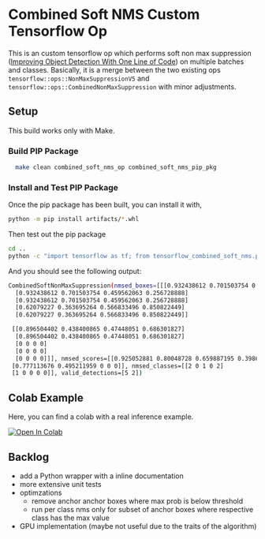 # Combined Soft NMS Custom Tensorflow Op

This is an custom tensorflow op which performs soft non max suppression ([Improving Object Detection With One Line of Code](https://arxiv.org/abs/1704.04503)) on multiple batches and classes.
Basically, it is a merge between the two existing ops `tensorflow::ops::NonMaxSuppressionV5` and `tensorflow::ops::CombinedNonMaxSuppression` with minor adjustments.

## Setup

This build works only with Make.

### Build PIP Package

```bash
  make clean combined_soft_nms_op combined_soft_nms_pip_pkg
```

### Install and Test PIP Package

Once the pip package has been built, you can install it with,

```bash
python -m pip install artifacts/*.whl
```

Then test out the pip package

```bash
cd ..
python -c "import tensorflow as tf; from tensorflow_combined_soft_nms.python.ops.combined_soft_nms_ops import combined_soft_nms;  tf.print(combined_soft_nms(tf.random.uniform((2,2,1,4)), tf.random.uniform((2,2,3)), 5, 5, .5, .35, .5))" -c "import tensorflow as tf; from tensorflow_combined_soft_nms.python.ops.combined_soft_nms_ops import combined_soft_nms;  tf.print(combined_soft_nms(tf.random.uniform((2,2,1,4), seed=123), tf.random.uniform((2,2,3), seed=321), 5, 5, .5, .35, .5));"
```

And you should see the following output:

```bash
CombinedSoftNonMaxSuppression(nmsed_boxes=[[[0.932438612 0.701503754 0.459562063 0.256728888]
  [0.932438612 0.701503754 0.459562063 0.256728888]
  [0.932438612 0.701503754 0.459562063 0.256728888]
  [0.62079227 0.363695264 0.566833496 0.850822449]
  [0.62079227 0.363695264 0.566833496 0.850822449]]

 [[0.896504402 0.438400865 0.47448051 0.686301827]
  [0.896504402 0.438400865 0.47448051 0.686301827]
  [0 0 0 0]
  [0 0 0 0]
  [0 0 0 0]]], nmsed_scores=[[0.925052881 0.80048728 0.659887195 0.398622751 0.397154897]
 [0.777113676 0.495211959 0 0 0]], nmsed_classes=[[2 0 1 0 2]
 [1 0 0 0 0]], valid_detections=[5 2])
```

## Colab Example

Here, you can find a colab with a real inference example.

[![Open In Colab](https://colab.research.google.com/assets/colab-badge.svg)](https://colab.research.google.com/github/waldemarmeier/combined-soft-nms-op/blob/master/examples/custom_soft_nms_op_example.ipynb)

## Backlog

- add a Python wrapper with a inline documentation
- more extensive unit tests
- optimzations
  - remove anchor anchor boxes where max prob is below threshold
  - run per class nms only for subset of anchor boxes where respective class has the max value
- GPU implementation (maybe not useful due to the traits of the algorithm)
